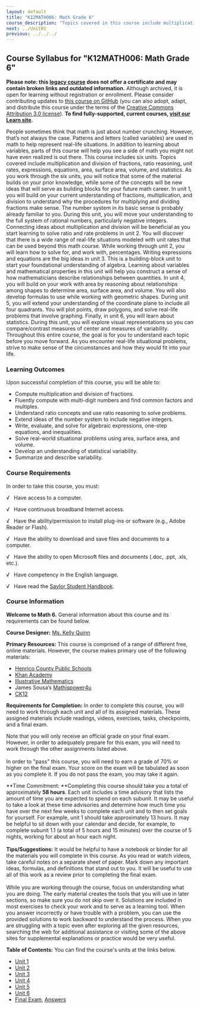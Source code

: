 ```yaml
---
layout: default
title: "K12MATH006: Math Grade 6"
course_description: "Topics covered in this course include multiplication and division of fractions, ratio reasoning, unit rates, expressions, equations, area, surface area, volume, and statistics."
next: ../Unit01
previous: ../../../
---
```

Course Syllabus for "K12MATH006: Math Grade 6"
----------------------------------------------

**Please note: this [legacy course](https://sayloracademy.zendesk.com/hc/en-us/articles/206089967) does not offer a certificate and may contain 
broken links and outdated information.** Although archived, it is open 
for learning without registration or enrollment. Please consider contributing 
updates to [this course on GitHub](https://github.com/saylordotorg/course_k12math006) 
(you can also adopt, adapt, and distribute this course under the terms of 
the [Creative Commons Attribution 3.0 license](http://creativecommons.org/licenses/by/3.0/)). **To find fully-supported, current courses, [visit our 
Learn site](https://learn.saylor.org).**

People sometimes think that math is just about number crunching.
However, that’s not always the case. Patterns and letters
(called variables) are used in math to help represent real-life
situations. In addition to learning about variables, parts of this
course will help you see a side of math you might not have even realized
is out there. This course includes six units. Topics covered include
multiplication and division of fractions, ratio reasoning, unit rates,
expressions, equations, area, surface area, volume, and statistics. As
you work through the six units, you will notice that some of the
material builds on your prior knowledge, while some of the concepts will
be new ideas that will serve as building blocks for your future math
career. In unit 1, you will build on your current understanding of
fractions, multiplication, and division to understand why the procedures
for multiplying and dividing fractions make sense. The number system in
its basic sense is probably already familiar to you. During this unit,
you will move your understanding to the full system of rational numbers,
particularly negative integers. Connecting ideas about multiplication
and division will be beneficial as you start learning to solve ratio and
rate problems in unit 2. You will discover that there is a wide range of
real-life situations modeled with unit rates that can be used beyond
this math course. While working through unit 2, you will learn how to
solve for, and work with, percentages. Writing expressions and equations
are the big ideas in unit 3. This is a building-block unit to start your
foundational understanding of algebra. Learning about variables and
mathematical properties in this unit will help you construct a sense of
how mathematicians describe relationships between quantities. In unit 4,
you will build on your work with area by reasoning about relationships
among shapes to determine area, surface area, and volume. You will also
develop formulas to use while working with geometric shapes. During unit
5, you will extend your understanding of the coordinate plane to include
all four quadrants. You will plot points, draw polygons, and solve
real-life problems that involve graphing. Finally, in unit 6, you will
learn about statistics. During this unit, you will explore visual
representations so you can compare/contrast measures of center and
measures of variability. Throughout this entire course, the goal is for
you to understand each topic before you move forward. As you encounter
real-life situational problems, strive to make sense of the
circumstances and how they would fit into your life.

### Learning Outcomes

Upon successful completion of this course, you will be able to:  

-   Compute multiplication and division of fractions.
-   Fluently compute with multi-digit numbers and find common factors
    and multiples.
-   Understand ratio concepts and use ratio reasoning to solve problems.
-   Extend ideas of the number system to include negative integers.
-   Write, evaluate, and solve for algebraic expressions, one-step
    equations, and inequalities.
-   Solve real-world situational problems using area, surface area, and
    volume.
-   Develop an understanding of statistical variability.
-   Summarize and describe variability.

### Course Requirements

In order to take this course, you must:  
  
 √   Have access to a computer.  
  
 √   Have continuous broadband Internet access.  
  
 √   Have the ability/permission to install plug-ins or software (e.g.,
Adobe Reader or Flash).  
  
 √   Have the ability to download and save files and documents to a
computer.  
  
 √   Have the ability to open Microsoft files and documents (.doc, .ppt,
.xls, etc.).  
  
 √   Have competency in the English language.  
  
 √   Have read the [Saylor Student
Handbook](https://resources.saylor.org/wwwresources/archived/site/wp-content/uploads/2012/05/Saylor-StudentHandbook.pdf).

### Course Information

**Welcome to Math 6.** General information about this course and its
requirements can be found below.  
  
 **Course Designer:** [Ms. Kelly
Quinn](http://www.saylor.org/faculty-o-t/#MsKellyQuinn)  
  
 **Primary Resources:** This course is comprised of a range of different
free, online materials. However, the course makes primary use of the
following materials:

-   [Henrico County Public
    Schools](http://teachers.henrico.k12.va.us/math/HCPSAlgebra1/index.html)
-   [Khan Academy](https://www.khanacademy.org/)
-   [Illustrative Mathematics](http://www.illustrativemathematics.org/)
-   James Sousa’s [Mathispower4u](http://mathispower4u.yolasite.com/)
-   [CK12](http://www.ck12.org/student/)

**Requirements for Completion:** In order to complete this course, you
will need to work through each unit and all of its assigned materials.
These assigned materials include readings, videos, exercises, tasks,
checkpoints, and a final exam.  
  
 Note that you will only receive an official grade on your final exam.
However, in order to adequately prepare for this exam, you will need to
work through the other assignments listed above.  
    
 In order to "pass" this course, you will need to earn a grade of 70% or
higher on the final exam. Your score on the exam will be tabulated as
soon as you complete it. If you do not pass the exam, you may take it
again.  
  
 **Time Commitment: **Completing this course should take you a total of
approximately **58 hours**. Each unit includes a time advisory that
lists the amount of time you are expected to spend on each subunit. It
may be useful to take a look at these time advisories and determine how
much time you have over the next few weeks to complete each unit and to
then set goals for yourself. For example, unit 1 should take
approximately 13 hours. It may be helpful to sit down with your calendar
and decide, for example, to complete subunit 1.1 (a total of 5 hours and
15 minutes) over the course of 5 nights, working for about an hour each
night.  
    
 **Tips/Suggestions:** It would be helpful to have a notebook or binder
for all the materials you will complete in this course. As you read or
watch videos, take careful notes on a separate sheet of paper. Mark down
any important ideas, formulas, and definitions that stand out to you. It
will be useful to use all of this work as a review prior to completing
the final exam.  
    
 While you are working through the course, focus on understanding what
you are doing. The early material creates the tools that you will use in
later sections, so make sure you do not skip over it. Solutions are
included in most exercises to check your work and to serve as a learning
tool. When you answer incorrectly or have trouble with a problem, you
can use the provided solutions to work backward to understand the
process. When you are struggling with a topic even after exploring all
the given resources, searching the web for additional assistance or
visiting some of the above sites for supplemental explanations or
practice would be very useful.  
  
**Table of Contents:** You can find the course's units at the links below.

- [Unit 1](https://legacy.saylor.org/k12math006/Unit01/)
- [Unit 2](https://legacy.saylor.org/k12math006/Unit02/)
- [Unit 3](https://legacy.saylor.org/k12math006/Unit03/)
- [Unit 4](https://legacy.saylor.org/k12math006/Unit04/)
- [Unit 5](https://legacy.saylor.org/k12math006/Unit05/)
- [Unit 6](https://legacy.saylor.org/k12math006/Unit06/)
- [Final Exam](http://saylordotorg.github.io/LegacyExams/K12/K12MATH006/K12MATH006-FinalExam.html), [Answers](http://saylordotorg.github.io/LegacyExams/K12/K12MATH006/K12MATH006-FinalExam-Answers.html)
